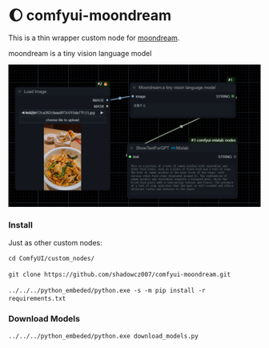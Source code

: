 # 🌔 comfyui-moondream

This is a thin wrapper custom node for [moondream](https://github.com/vikhyat/moondream). 

moondream is a tiny vision language model

![x](./assets/nodes.png)

### Install
Just as other custom nodes:
```
cd ComfyUI/custom_nodes/

git clone https://github.com/shadowcz007/comfyui-moondream.git

../../../python_embeded/python.exe -s -m pip install -r requirements.txt
```

### Download Models
```
../../../python_embeded/python.exe download_models.py

```